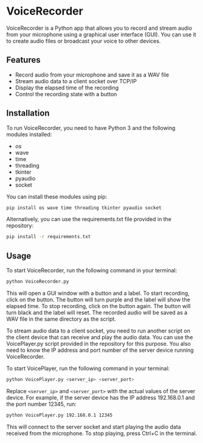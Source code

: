 
# VoiceRecorder

VoiceRecorder is a Python app that allows you to record and stream audio from your microphone using a graphical user interface (GUI). You can use it to create audio files or broadcast your voice to other devices.

## Features

- Record audio from your microphone and save it as a WAV file
- Stream audio data to a client socket over TCP/IP
- Display the elapsed time of the recording
- Control the recording state with a button

## Installation

To run VoiceRecorder, you need to have Python 3 and the following modules installed:

- os
- wave
- time
- threading
- tkinter
- pyaudio
- socket

You can install these modules using pip:

```bash
pip install os wave time threading tkinter pyaudio socket
```

Alternatively, you can use the requirements.txt file provided in the repository:

```bash
pip install -r requirements.txt
```

## Usage

To start VoiceRecorder, run the following command in your terminal:

```bash
python VoiceRecorder.py
```

This will open a GUI window with a button and a label. To start recording, click on the button. The button will turn purple and the label will show the elapsed time. To stop recording, click on the button again. The button will turn black and the label will reset. The recorded audio will be saved as a WAV file in the same directory as the script.

To stream audio data to a client socket, you need to run another script on the client device that can receive and play the audio data. You can use the VoicePlayer.py script provided in the repository for this purpose. You also need to know the IP address and port number of the server device running VoiceRecorder.

To start VoicePlayer, run the following command in your terminal:

```bash
python VoicePlayer.py <server_ip> <server_port>
```

Replace `<server_ip>` and `<server_port>` with the actual values of the server device. For example, if the server device has the IP address 192.168.0.1 and the port number 12345, run:

```bash
python VoicePlayer.py 192.168.0.1 12345
```

This will connect to the server socket and start playing the audio data received from the microphone. To stop playing, press Ctrl+C in the terminal.

